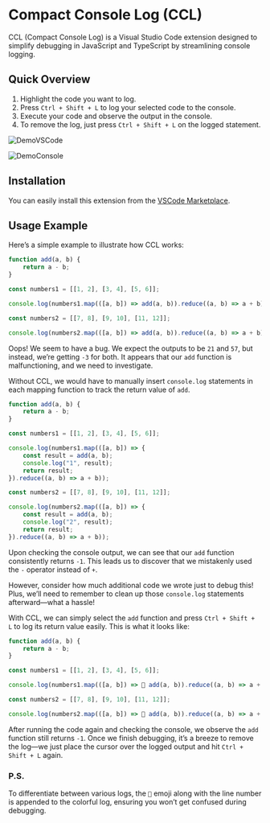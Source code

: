 
# Compact Console Log (CCL)

CCL (Compact Console Log) is a Visual Studio Code extension designed to simplify debugging in JavaScript and TypeScript by streamlining console logging.

## Quick Overview

1. Highlight the code you want to log.
2. Press `Ctrl + Shift + L` to log your selected code to the console.
3. Execute your code and observe the output in the console.
4. To remove the log, just press `Ctrl + Shift + L` on the logged statement.

![DemoVSCode](https://i.imgur.com/iLPfCOs.gif "DemoVSCode")

![DemoConsole](https://i.imgur.com/m417L5k.gif "DemoConsole")

## Installation

You can easily install this extension from the [VSCode Marketplace](https://marketplace.visualstudio.com/items?itemName=ibentimor.compact-console-log).

## Usage Example

Here’s a simple example to illustrate how CCL works:

```javascript
function add(a, b) {
    return a - b;
}

const numbers1 = [[1, 2], [3, 4], [5, 6]];

console.log(numbers1.map(([a, b]) => add(a, b)).reduce((a, b) => a + b));

const numbers2 = [[7, 8], [9, 10], [11, 12]];

console.log(numbers2.map(([a, b]) => add(a, b)).reduce((a, b) => a + b));
```

Oops! We seem to have a bug. We expect the outputs to be `21` and `57`, but instead, we’re getting `-3` for both. It appears that our `add` function is malfunctioning, and we need to investigate.

Without CCL, we would have to manually insert `console.log` statements in each mapping function to track the return value of `add`.

```javascript
function add(a, b) {
    return a - b;
}

const numbers1 = [[1, 2], [3, 4], [5, 6]];

console.log(numbers1.map(([a, b]) => {
    const result = add(a, b);
    console.log("1", result);
    return result;
}).reduce((a, b) => a + b));

const numbers2 = [[7, 8], [9, 10], [11, 12]];

console.log(numbers2.map(([a, b]) => {
    const result = add(a, b);
    console.log("2", result);
    return result;
}).reduce((a, b) => a + b));
```

Upon checking the console output, we can see that our `add` function consistently returns `-1`. This leads us to discover that we mistakenly used the `-` operator instead of `+`.

However, consider how much additional code we wrote just to debug this! Plus, we’ll need to remember to clean up those `console.log` statements afterward—what a hassle!

With CCL, we can simply select the `add` function and press `Ctrl + Shift + L` to log its return value easily. This is what it looks like:

```javascript
function add(a, b) {
    return a - b;
}

const numbers1 = [[1, 2], [3, 4], [5, 6]];

console.log(numbers1.map(([a, b]) => 📢 add(a, b)).reduce((a, b) => a + b));

const numbers2 = [[7, 8], [9, 10], [11, 12]];

console.log(numbers2.map(([a, b]) => 📢 add(a, b)).reduce((a, b) => a + b));
```

After running the code again and checking the console, we observe the `add` function still returns `-1`. Once we finish debugging, it’s a breeze to remove the log—we just place the cursor over the logged output and hit `Ctrl + Shift + L` again.

### P.S. 
To differentiate between various logs, the `📢` emoji along with the line number is appended to the colorful log, ensuring you won’t get confused during debugging.